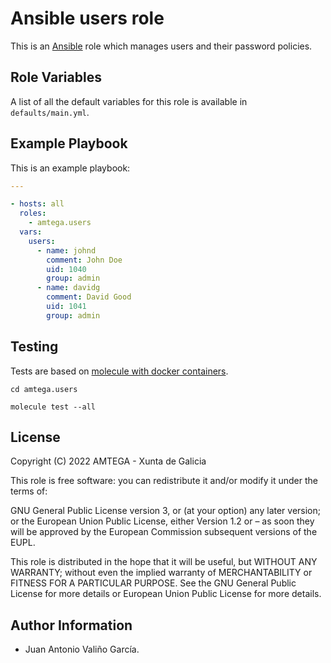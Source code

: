 # Ansible users role

This is an [Ansible](http://www.ansible.com) role which manages users and their password policies.

## Role Variables

A list of all the default variables for this role is available in `defaults/main.yml`.

## Example Playbook

This is an example playbook:

```yaml
---

- hosts: all
  roles:
    - amtega.users
  vars:    
    users:
      - name: johnd
        comment: John Doe
        uid: 1040
        group: admin  
      - name: davidg
        comment: David Good
        uid: 1041
        group: admin          
```

## Testing

Tests are based on [molecule with docker containers](https://molecule.readthedocs.io/en/latest/installation.html).

```shell
cd amtega.users

molecule test --all
```

## License

Copyright (C) 2022 AMTEGA - Xunta de Galicia

This role is free software: you can redistribute it and/or modify it under the terms of:

GNU General Public License version 3, or (at your option) any later version; or the European Union Public License, either Version 1.2 or – as soon they will be approved by the European Commission ­subsequent versions of the EUPL.

This role is distributed in the hope that it will be useful, but WITHOUT ANY WARRANTY; without even the implied warranty of MERCHANTABILITY or FITNESS FOR A PARTICULAR PURPOSE.  See the GNU General Public License for more details or European Union Public License for more details.

## Author Information

- Juan Antonio Valiño García.
